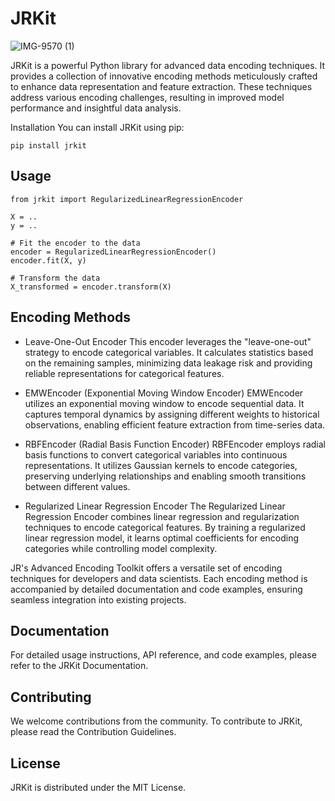 # JRKit
![IMG-9570 (1)](https://github.com/jaberjaber23/JRKit_Advanced_Encoding_Toolkit/assets/103749727/8fcbe7cf-c061-4eb7-97a9-8aaedf39b71a)

JRKit is a powerful Python library for advanced data encoding techniques. It provides a collection of innovative encoding methods meticulously crafted to enhance data representation and feature extraction. These techniques address various encoding challenges, resulting in improved model performance and insightful data analysis.

Installation
You can install JRKit using pip:

```shell
pip install jrkit
```


## Usage
```shell
from jrkit import RegularizedLinearRegressionEncoder

X = ..
y = ..

# Fit the encoder to the data
encoder = RegularizedLinearRegressionEncoder()
encoder.fit(X, y)

# Transform the data
X_transformed = encoder.transform(X)
```

## Encoding Methods
* Leave-One-Out Encoder
This encoder leverages the "leave-one-out" strategy to encode categorical variables. It calculates statistics based on the remaining samples, minimizing data leakage risk and providing reliable representations for categorical features.

* EMWEncoder (Exponential Moving Window Encoder)
EMWEncoder utilizes an exponential moving window to encode sequential data. It captures temporal dynamics by assigning different weights to historical observations, enabling efficient feature extraction from time-series data.

* RBFEncoder (Radial Basis Function Encoder)
RBFEncoder employs radial basis functions to convert categorical variables into continuous representations. It utilizes Gaussian kernels to encode categories, preserving underlying relationships and enabling smooth transitions between different values.

* Regularized Linear Regression Encoder
The Regularized Linear Regression Encoder combines linear regression and regularization techniques to encode categorical features. By training a regularized linear regression model, it learns optimal coefficients for encoding categories while controlling model complexity.

JR's Advanced Encoding Toolkit offers a versatile set of encoding techniques for developers and data scientists. Each encoding method is accompanied by detailed documentation and code examples, ensuring seamless integration into existing projects.

## Documentation
For detailed usage instructions, API reference, and code examples, please refer to the JRKit Documentation.

## Contributing
We welcome contributions from the community. To contribute to JRKit, please read the Contribution Guidelines.

## License
JRKit is distributed under the MIT License.
